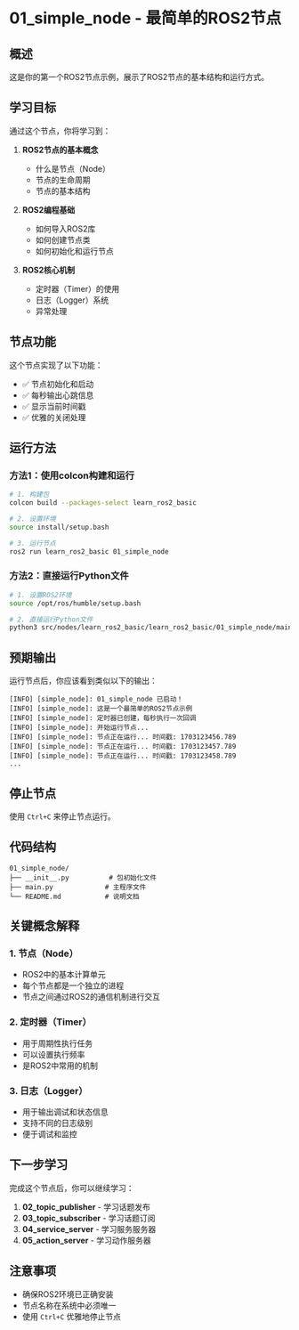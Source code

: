 # 01_simple_node - 最简单的ROS2节点

## 概述

这是你的第一个ROS2节点示例，展示了ROS2节点的基本结构和运行方式。

## 学习目标

通过这个节点，你将学习到：

1. **ROS2节点的基本概念**
   - 什么是节点（Node）
   - 节点的生命周期
   - 节点的基本结构

2. **ROS2编程基础**
   - 如何导入ROS2库
   - 如何创建节点类
   - 如何初始化和运行节点

3. **ROS2核心机制**
   - 定时器（Timer）的使用
   - 日志（Logger）系统
   - 异常处理

## 节点功能

这个节点实现了以下功能：

- ✅ 节点初始化和启动
- ✅ 每秒输出心跳信息
- ✅ 显示当前时间戳
- ✅ 优雅的关闭处理

## 运行方法

### 方法1：使用colcon构建和运行

```bash
# 1. 构建包
colcon build --packages-select learn_ros2_basic

# 2. 设置环境
source install/setup.bash

# 3. 运行节点
ros2 run learn_ros2_basic 01_simple_node
```

### 方法2：直接运行Python文件

```bash
# 1. 设置ROS2环境
source /opt/ros/humble/setup.bash

# 2. 直接运行Python文件
python3 src/nodes/learn_ros2_basic/learn_ros2_basic/01_simple_node/main.py
```

## 预期输出

运行节点后，你应该看到类似以下的输出：

```
[INFO] [simple_node]: 01_simple_node 已启动！
[INFO] [simple_node]: 这是一个最简单的ROS2节点示例
[INFO] [simple_node]: 定时器已创建，每秒执行一次回调
[INFO] [simple_node]: 开始运行节点...
[INFO] [simple_node]: 节点正在运行... 时间戳: 1703123456.789
[INFO] [simple_node]: 节点正在运行... 时间戳: 1703123457.789
[INFO] [simple_node]: 节点正在运行... 时间戳: 1703123458.789
...
```

## 停止节点

使用 `Ctrl+C` 来停止节点运行。

## 代码结构

```
01_simple_node/
├── __init__.py          # 包初始化文件
├── main.py             # 主程序文件
└── README.md           # 说明文档
```

## 关键概念解释

### 1. 节点（Node）
- ROS2中的基本计算单元
- 每个节点都是一个独立的进程
- 节点之间通过ROS2的通信机制进行交互

### 2. 定时器（Timer）
- 用于周期性执行任务
- 可以设置执行频率
- 是ROS2中常用的机制

### 3. 日志（Logger）
- 用于输出调试和状态信息
- 支持不同的日志级别
- 便于调试和监控

## 下一步学习

完成这个节点后，你可以继续学习：

1. **02_topic_publisher** - 学习话题发布
2. **03_topic_subscriber** - 学习话题订阅
3. **04_service_server** - 学习服务服务器
4. **05_action_server** - 学习动作服务器

## 注意事项

- 确保ROS2环境已正确安装
- 节点名称在系统中必须唯一
- 使用 `Ctrl+C` 优雅地停止节点 